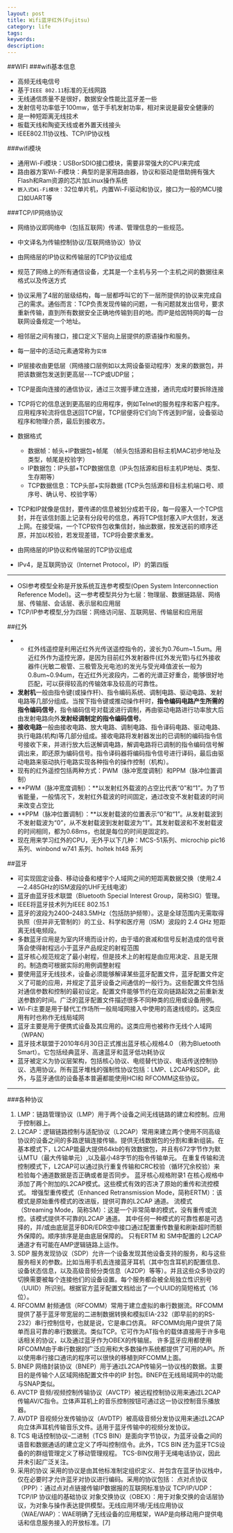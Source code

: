 ```yaml
---
layout: post
title: Wifi蓝牙红外(Fujitsu)
category: life
tags: 
keywords: 
description: 
---
```


##WIFI
###wifi基本信息
- 高频无线电信号
- 基于`IEEE 802.11`标准的无线网路
- 无线通信质量不是很好，数据安全性能比蓝牙差一些
- 发射信号功率低于100mw，低于手机发射功率，相对来说是最安全健康的
- 是一种短距离无线技术
- 板载天线和陶瓷天线或者外置天线接头
- IEEE802.11协议栈、TCP/IP协议栈

###wifi模块
- 通用Wi-Fi模块：USBorSDIO接口模块，需要非常强大的CPU来完成
- 路由器方案Wi-Fi模块：典型的是家用路由器，协议和驱动是借助拥有强大Flash和Ram资源的芯片加Linux操作系统
- `嵌入式Wi-Fi模块：`32位单片机，内置Wi-Fi驱动和协议，接口为一般的MCU接口如UART等

###TCP/IP网络协议
- 网络协议即网络中（包括互联网）传递、管理信息的一些规范。
- 中文译名为传输控制协议/互联网络协议）协议
- 由网络层的IP协议和传输层的TCP协议组成
- 规范了网络上的所有通信设备，尤其是一个主机与另一个主机之间的数据往来格式以及传送方式
- 协议采用了4层的层级结构，每一层都呼叫它的下一层所提供的协议来完成自己的需求。通俗而言：TCP负责发现传输的问题，一有问题就发出信号，要求重新传输，直到所有数据安全正确地传输到目的地。而IP是给因特网的每一台联网设备规定一个地址。  
- 相邻层之间有接口，接口定义下层向上层提供的原语操作和服务。
- 每一层中的活动元素通常称为`实体`
- IP层接收由更低层（网络接口层例如以太网设备驱动程序）发来的数据包，并把该数据包发送到更高层---TCP或UDP层；
- TCP是面向连接的通信协议，通过三次握手建立连接，通讯完成时要拆除连接
- TCP将它的信息送到更高层的应用程序，例如Telnet的服务程序和客户程序。应用程序轮流将信息送回TCP层，TCP层便将它们向下传送到IP层，设备驱动程序和物理介质，最后到接收方。
- 数据格式

    - 数据帧：帧头+IP数据包+帧尾 （帧头包括源和目标主机MAC初步地址及类型，帧尾是校验字）
    - IP数据包：IP头部+TCP数据信息（IP头包括源和目标主机IP地址、类型、生存期等）
    - TCP数据信息：TCP头部+实际数据 (TCP头包括源和目标主机端口号、顺序号、确认号、校验字等）
- TCP和IP就像是信封，要传递的信息被划分成若干段，每一段塞入一个TCP信封，并在该信封面上记录有分段号的信息，再将TCP信封塞入IP大信封，发送上网。在接受端，一个TCP软件包收集信封，抽出数据，按发送前的顺序还原，并加以校验，若发现差错，TCP将会要求重发。
- 由网络层的IP协议和传输层的TCP协议组成
- IPv4，是互联网协议（Internet Protocol，IP）的第四版

-----
- OSI参考模型全称是开放系统互连参考模型(Open System Interconnection Reference Model)。这一参考模型共分为七层：物理层、数据链路层、网络层、传输层、会话层、表示层和应用层
- TCP/IP参考模型,分为四层：网络访问层、互联网层、传输层和应用层


##红外

- - 红外线遥控是利用近红外光传送遥控指令的，波长为0.76um~1.5um。用近红外作为遥控光源，是因为目前红外发射器件(红外发光管)与红外接收器件(光敏二极管、三极管及光电池)的发光与受光峰值波长一般为0.8um~0.94um，在近红外光波段内，二者的光谱正好重合，能够很好地匹配，可以获得较高的传输效率及较高的可靠性。
- **发射机**一般由指令键(或操作杆)、指令编码系统、调制电路、驱动电路、发射电路等几部分组成。当按下指令键或推动操作杆时，**指令编码电路产生所需的指令编码信号**，指令编码信号对载波进行调制，再由驱动电路进行功率放大后由发射电路向外**发射经调制定的指令编码信号**。
- **接收电路**一般由接收电路、放大电路、调制电路、指令译码电路、驱动电路、执行电路(机构)等几部分组成。接收电路将发射器发出的已调制的编码指令信号接收下来，并进行放大后送解调电路，解调电路将已调制的指令编码信号解调出来，即还原为编码信号。指令译码器将编码指令信号进行译码，最后由驱动电路来驱动执行电路实现各种指令的操作控制（机构）。
- 现有的红外遥控包括两种方式：PWM（脉冲宽度调制）和PPM（脉冲位置调制）
- **PWM（脉冲宽度调制）：**以发射红外载波的占空比代表“0”和“1”。为了节省能量，一般情况下，发射红外载波的时间固定，通过改变不发射载波的时间来改变占空比
- **PPM（脉冲位置调制）：**以发射载波的位置表示“0”和“1”。从发射载波到不发射载波为“0”，从不发射载波到发射载波为“1”。其发射载波和不发射载波的时间相同，都为0.68ms，也就是每位的时间是固定的。
- 现在用来学习红外的CPU，无外乎以下几种：MCS-51系列、microchip pic16 系列、winbond w741 系列、holtek ht48 系列


##蓝牙

- 可实现固定设备、移动设备和楼宇个人域网之间的短距离数据交换（使用2.4—2.485GHz的ISM波段的UHF无线电波）
- 蓝牙由蓝牙技术联盟（Bluetooth Special Interest Group，简称SIG）管理。
- IEEE将蓝牙技术列为IEEE 802.15.1
- 蓝牙的波段为2400–2483.5MHz（包括防护频带）。这是全球范围内无需取得执照（但并非无管制的）的工业、科学和医疗用（ISM）波段的 2.4 GHz 短距离无线电频段。
- 多数蓝牙应用是为室内环境而设计的，由于墙的衰减和信号反射造成的信号衰落会使得射程远小于蓝牙产品规定的射程范围
- 蓝牙核心规范规定了最小射程，但是技术上的射程是由应用决定、且是无限的。制造商可根据实际的用例调整射程
- 要使用蓝牙无线技术，设备必须能够解译某些蓝牙配置文件，蓝牙配置文件定义了可能的应用，并规定了蓝牙设备之间通信的一般行为。这些配置文件包括对通信参数和控制的最初设定。配置文件能够节约在双向链路起效之前重新发送参数的时间。广泛的蓝牙配置文件描述很多不同种类的应用或设备用例。
- Wi-Fi主要是用于替代工作场所一般局域网接入中使用的高速线缆的。这类应用有时也称作无线局域网
- 蓝牙主要是用于便携式设备及其应用的。这类应用也被称作无线个人域网（WPAN）
- 蓝牙技术联盟于2010年6月30日正式推出蓝牙核心规格4.0 （称为Bluetooth Smart）。它包括经典蓝牙、高速蓝牙和蓝牙低功耗协议
- 蓝牙被定义为协议层架构，包括核心协议、电缆替代协议、电话传送控制协议、选用协议。所有蓝牙堆栈的强制性协议包括：LMP、L2CAP和SDP。此外，与蓝牙通信的设备基本普遍都能使用HCI和 RFCOMM这些协议。

----
###各种协议

1. LMP：链路管理协议（LMP）用于两个设备之间无线链路的建立和控制。应用于控制器上。
2. L2CAP：逻辑链路控制与适配协议（L2CAP）常用来建立两个使用不同高级协议的设备之间的多路逻辑连接传输。提供无线数据包的分割和重新组装。在基本模式下，L2CAP能最大提供64kb的有效数据包，并且有672字节作为默认MTU（最大传输单元）,以及最小48字节的指令传输单元。
在重复传输和流控制模式下，L2CAP可以通过执行重复传输和CRC校验（循环冗余校验）来检验每个通道数据是否正确或者是否同步。
蓝牙核心规格附录1 在核心规格中添加了两个附加的L2CAP模式。这些模式有效的否决了原始的重传和流控模式。
增强型重传模式（Enhanced Retransmission Mode，简称ERTM）：该模式是原始重传模式的改进版，提供可靠的L2CAP 通道。
流模式（Streaming Mode，简称SM）：这是一个非常简单的模式，没有重传或流控。该模式提供不可靠的L2CAP 通道。
其中任何一种模式的可靠性都是可选择的，并/或由底层蓝牙BDR/EDR空中接口通过配置重传数量和刷新超时而额外保障的。顺序排序是是由底层保障的。
只有ERTM 和 SM中配置的 L2CAP通道才有可能在AMP逻辑链路上运作。
3. SDP
服务发现协议（SDP）允许一个设备发现其他设备支持的服务，和与这些服务相关的参数。比如当用手机去连接蓝牙耳机（其中包含耳机的配置信息、设备状态信息，以及高级音频分类信息（A2DP）等等）。并且这些众多协议的切换需要被每个连接他们的设备设置。每个服务都会被全局独立性识别号（UUID）所识别。根据官方蓝牙配置文档给出了一个UUID的简短格式（16位）。
4. RFCOMM
射频通信（RFCOMM）常用于建立虚拟的串行数据流。RFCOMM提供了基于蓝牙带宽层的二进制数据转换和模拟EIA-232（即早前的的RS-232）串行控制信号，也就是说，它是串口仿真。
RFCOMM向用户提供了简单而且可靠的串行数据流。类似TCP。它可作为AT指令的载体直接用于许多电话相关的协议，以及通过蓝牙作为OBEX的传输层。
许多蓝牙应用都使用RFCOMM由于串行数据的广泛应用和大多数操作系统都提供了可用的API。所以使用串行接口通讯的程序可以很快的移植到RFCOMM上面。
5. BNEP
网络封装协议（BNEP）用于通过L2CAP传输另一协议栈的数据。主要目的是传输个人区域网络配置文件中的IP 封包。BNEP在无线局域网中的功能与SNAP类似。
6. AVCTP
音频/视频控制传输协议（AVCTP）被远程控制协议用来通过L2CAP传输AV/C指令。立体声耳机上的音乐控制按钮可通过这一协议控制音乐播放器。
7. AVDTP
音视频分发传输协议（AVDTP）被高级音频分发协议用来通过L2CAP向立体声耳机传输音乐文件。适用于蓝牙传输中的视频分发协议。
8. TCS
电话控制协议–二进制（TCS BIN）是面向字节协议，为蓝牙设备之间的语音和数据通话的建立定义了呼叫控制信令。此外，TCS BIN 还为蓝牙TCS设备的的群组管理定义了移动管理规程。
TCS-BIN仅用于无绳电话协议，因此并未引起广泛关注。
9. 采用的协议
采用的协议是由其他标准制定组织定义、并包含在蓝牙协议栈中，仅在必要时才允许蓝牙对协议进行编码。采用的协议包括：
点对点协议（PPP）：通过点对点链接传输IP数据报的互联网标准协议
TCP/IP/UDP：TCP/IP 协议组的基础协议
对象交换协议（OBEX）：用于对象交换的会话层协议，为对象与操作表达提供模型。无线应用环境/无线应用协议（WAE/WAP）：WAE明确了无线设备的应用框架，WAP是向移动用户提供电话和信息服务接入的开放标准。[7] 